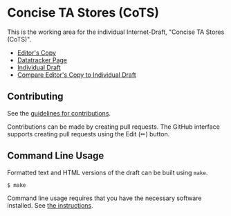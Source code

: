 # Concise TA Stores (CoTS)

This is the working area for the individual Internet-Draft, "Concise TA Stores (CoTS)".

* [Editor's Copy](https://carl-wallace.github.io/draft-wallace-rats-concise-ta-stores/#go.draft-wallace-rats-concise-ta-stores.html)
* [Datatracker Page](https://datatracker.ietf.org/doc/draft-wallace-rats-concise-ta-stores)
* [Individual Draft](https://datatracker.ietf.org/doc/html/draft-wallace-rats-concise-ta-stores)
* [Compare Editor's Copy to Individual Draft](https://carl-wallace.github.io/draft-wallace-rats-concise-ta-stores/#go.draft-wallace-rats-concise-ta-stores.diff)


## Contributing

See the
[guidelines for contributions](https://github.com/carl-wallace/draft-wallace-rats-concise-ta-stores/blob/main/CONTRIBUTING.md).

Contributions can be made by creating pull requests.
The GitHub interface supports creating pull requests using the Edit (✏) button.


## Command Line Usage

Formatted text and HTML versions of the draft can be built using `make`.

```sh
$ make
```

Command line usage requires that you have the necessary software installed.  See
[the instructions](https://github.com/martinthomson/i-d-template/blob/main/doc/SETUP.md).

